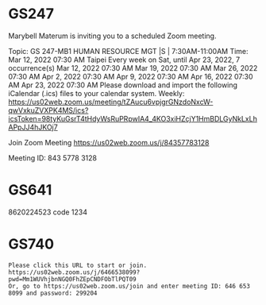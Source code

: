 # GS247  

Marybell Materum is inviting you to a scheduled Zoom meeting.

Topic: GS 247-MB1 HUMAN RESOURCE MGT |S | 7:30AM-11:00AM
Time: Mar 12, 2022 07:30 AM Taipei
        Every week on Sat, until Apr 23, 2022, 7 occurrence(s)
        Mar 12, 2022 07:30 AM
        Mar 19, 2022 07:30 AM
        Mar 26, 2022 07:30 AM
        Apr 2, 2022 07:30 AM
        Apr 9, 2022 07:30 AM
        Apr 16, 2022 07:30 AM
        Apr 23, 2022 07:30 AM
Please download and import the following iCalendar (.ics) files to your calendar system.
Weekly: https://us02web.zoom.us/meeting/tZAucu6vpjgrGNzdoNxcW-qwVxkuZVXPK4MS/ics?icsToken=98tyKuGsrT4tHdyWsRuPRpwIA4_4KO3xiHZcjY1HmBDLGyNkLxLhAPpJJ4hJKOj7

Join Zoom Meeting
https://us02web.zoom.us/j/84357783128

Meeting ID: 843 5778 3128


# GS641
8620224523 code 1234


# GS740 

    Please click this URL to start or join. https://us02web.zoom.us/j/6466538099?pwd=Mm1WUVhjbnNGQ0FhZEpCNDFObTlPQT09
    Or, go to https://us02web.zoom.us/join and enter meeting ID: 646 653 8099 and password: 299204